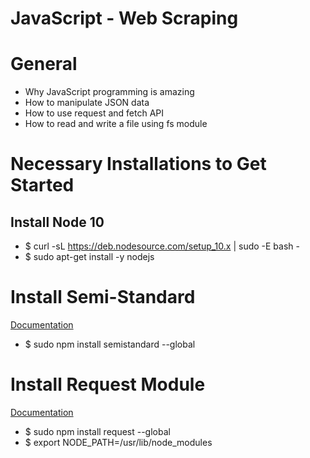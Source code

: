 # JavaScript - Web Scraping
# General
* Why JavaScript programming is amazing
* How to manipulate JSON data
* How to use request and fetch API
* How to read and write a file using fs module


# Necessary Installations to Get Started
## Install Node 10
* $ curl -sL https://deb.nodesource.com/setup_10.x | sudo -E bash -
* $ sudo apt-get install -y nodejs

# Install Semi-Standard
[Documentation](https://github.com/standard/semistandard)
* $ sudo npm install semistandard --global

# Install Request Module
[Documentation](https://alx-intranet.hbtn.io/rltoken/goymbxGy-cTc5ZdKBTUcTQ)
* $ sudo npm install request --global
* $ export NODE_PATH=/usr/lib/node_modules
